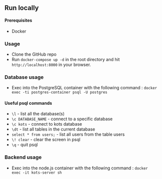 ## Run locally

#### Prerequisites
* Docker 

### Usage

* Clone the GitHub repo
* Run `docker-compose up -d` in the root directory and hit `http://localhost:8000` in 
your browser. 

### Database usage

* Exec into the PostgreSQL container with the following command :
`docker exec -ti postgres-container psql -U postgres`

#### Useful psql commands

- `\l` - list all the database(s)
- `\c DATABASE_NAME` - connect to a specific database
- `\c kots` - connect to kots database
- `\dt` - list all tables in the current database
- `select * from users;` - list all users from the table users
- `\! clear` - clear the screen in psql
- `\q` - quit psql

### Backend usage

* Exec into the node.js container with the following command :
`docker exec -it kots-server sh`
